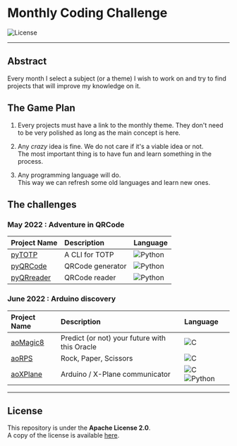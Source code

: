 # Monthly Coding Challenge

![License](https://img.shields.io/badge/license-Apache--2.0-blue.svg?style=flat-square)

---

## **Abstract**

Every month I select a subject (or a theme) I wish to work on and try to find projects that will improve my knowledge on it.  


## **The Game Plan**

1. Every projects must have a link to the monthly theme. They don't need to be very polished as long as the main concept is here.

2. Any *crazy* idea is fine. We do not care if it's a viable idea or not.  
The most important thing is to have fun and learn something in the process.

3. Any programming language will do.  
This way we can refresh some old languages and learn new ones.


## **The challenges**

### **May 2022 : Adventure in QRCode**

| Project Name | Description | Language |
| :-- | :-- | :-- |
| [pyTOTP](./2205-May/pyTOTP/) | A CLI for TOTP | ![Python](https://img.shields.io/badge/Python-blue?style=flat-square&logo=python&logoColor=ffdd54)
| [pyQRCode](./2205-May/pyQRCode/) | QRCode generator | ![Python](https://img.shields.io/badge/Python-blue?style=flat-square&logo=python&logoColor=ffdd54)
| [pyQRreader](./2205-May/pyQRreader/) | QRCode reader | ![Python](https://img.shields.io/badge/Python-blue?style=flat-square&logo=python&logoColor=ffdd54)


### **June 2022 : Arduino discovery**

| Project Name | Description | Language |
| :-- | :-- | :-- |
| [aoMagic8](./2206-June/aoMagic8/) | Predict (or not) your future with this Oracle | ![C](https://img.shields.io/badge/c-blue?style=flat-square&logo=c&logoColor=white)
| [aoRPS](./2206-June/aoRPS/) | Rock, Paper, Scissors | ![C](https://img.shields.io/badge/c-blue?style=flat-square&logo=c&logoColor=white)
| [aoXPlane](./2206-June/aoXPlane/) | Arduino / X-Plane communicator | ![C](https://img.shields.io/badge/c-blue?style=flat-square&logo=c&logoColor=white) ![Python](https://img.shields.io/badge/Python-blue?style=flat-square&logo=python&logoColor=ffdd54)

---
## **License**

This repository is under the **Apache License 2.0**.  
A copy of the license is available [here](https://choosealicense.com/licenses/apache-2.0/).
